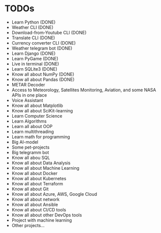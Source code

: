 # TODOs
- Learn Python (DONE)
- Weather CLI (DONE)
- Download-from-Youtube CLI (DONE)
- Translate CLI (DONE)
- Currency converter CLI (DONE)
- Weather telegram bot (DONE)
- Learn Django (DONE)
- Learn PyGame (DONE)
- Live in terminal (DONE)
- Learn SQLite3 (DONE)
- Know all about NumPy (DONE)
- Know all about Pandas (DONE)
- METAR Decoder
- Access to Meteorology, Satellites Monitoring, Aviation, and some NASA APIs in one place
- Voice Assistant
- Know all about Matplotlib
- Know all about SciKit-learning
- Learn Computer Science
- Learn Algorithms
- Learn all about OOP
- Learn multithreading
- Learn math for programming
- Big AI-model
- Some pet-projects
- Big telegramm bot
- Know all abou SQL
- Know all about Data Analysis
- Know all about Machine Learning
- Know all about Docker
- Know all about Kubernetes
- Know all about Terraform
- Know all about Git
- Know all about Azure, AWS, Google Cloud
- Know all about network
- Know all about Ansible
- Know all about CI/CD tools
- Know all about other DevOps tools
- Project with machine learning
- Other projects...
